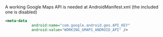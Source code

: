 A working Google Maps API is needed at AndroidManifest.xml (the included one is disabled)
```xml
<meta-data
            android:name="com.google.android.geo.API_KEY"
            android:value="WORKING_GMAPS_ANDROID_API" />
```

